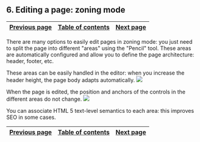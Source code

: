 
## 6. Editing a page: zoning mode
			

| [Previous page](../Concepts_WB/1410087116.md) | [Table of contents](../Concepts_WB/1410087102.md) | [Next page](../Concepts_WB/1410087118.md) |
| --- | --- | --- |



<a name="NOTE1"></a>
<a name="NOTE1_1"></a>
There are many options to easily edit pages in zoning mode: you just need to split the page into different "areas" using the "Pencil" tool. These areas are automatically configured and allow you to define the page architecture: header, footer, etc.

These areas can be easily handled in the editor: when you increase the header height, the page body adapts automatically. 
![](https://doc.pcsoft.fr/en-US/images/image.awp?langid=3&name=P2_Edition%20d'une%20page%20en%20mode%20zoning%20-%20HC%20N%B0001.gif&type=thumb)


When the page is edited, the position and anchors of the controls in the different areas do not change. 
![](https://doc.pcsoft.fr/en-US/images/image.awp?langid=3&name=P2_Edition%20d'une%20page%20en%20mode%20zoning%20-%20HC%20N%B0002.gif&type=thumb)


You can associate HTML 5 text-level semantics to each area: this improves SEO in some cases.

| [Previous page](../Concepts_WB/1410087116.md) | [Table of contents](../Concepts_WB/1410087102.md) | [Next page](../Concepts_WB/1410087118.md) |
| --- | --- | --- |




